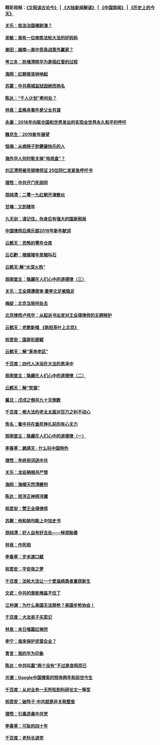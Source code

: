 #### 精彩视频：[《文昭谈古论今》](https://github.com/gfw-breaker/wenzhao/blob/master/README.md?t=01042130) | [《大陆新闻解读》](https://github.com/gfw-breaker/ntdtv-comedy/blob/master/README.md?t=01042130) | [《中国禁闻》](https://github.com/gfw-breaker/ntdtv-news/blob/master/README.md?t=01042130) | [《历史上的今天》](https://github.com/gfw-breaker/today-in-history/blob/master/README.md?t=01042130) 

#### [关乐：依法治国裸剧演？](../pages/nsc993/n10952420.md?t=01042130) 

#### [吴敏：我有一位修炼法轮大法的好妈妈](../pages/nsc993/n10952484.md?t=01042130) 

#### [谢田：越南—美中贸易战意外赢家？](../pages/nsc993/n10940351.md?t=01042130) 

#### [岑三冬：防堵清除华为是捣红营的过程](../pages/nsc993/n10952342.md?t=01042130) 

#### [海网：红朝报丧钟响起](../pages/nsc993/n10951480.md?t=01042130) 

#### [苏蒙：中共燕城监狱因她而扬名](../pages/nsc993/n10951476.md?t=01042130) 

#### [陈达：“千人计划”牵何处？](../pages/nsc993/n10951466.md?t=01042130) 

#### [林泉：孟晚舟事件是父女共谋](../pages/nsc993/n10947780.md?t=01042130) 

#### [永康：2018年向联合国和世界发出的实现全世界永久和平的呼吁](../pages/nsc993/n10947756.md?t=01042130) 

#### [魏京生：2019新年展望](../pages/nsc993/n10947691.md?t=01042130) 

#### [恒梅：从病秧子到健康快乐的人](../pages/nsc993/n10947469.md?t=01042130) 

#### [海外华人何时能关掉“电视盒”？](../pages/nsc993/n10945406.md?t=01042130) 

#### [刘正清将被吊销律师证 25位同仁发紧急呼吁书](../pages/nsc993/n10944361.md?t=01042130) 

#### [理悟：中共开门死胡同](../pages/nsc993/n10944908.md?t=01042130) 

#### [郑纯清：二零一九红朝开演散伙](../pages/nsc993/n10944905.md?t=01042130) 

#### [甘楠：又到猪年](../pages/nsc993/n10944903.md?t=01042130) 

#### [九天剑：请记住，你身后有强大的国家税局](../pages/nsc993/n10944885.md?t=01042130) 

#### [中国律师后俱乐部2019年新年献词](../pages/nsc993/n10944348.md?t=01042130) 

#### [云鹤天：恐怖的零件仓库](../pages/nsc993/n10942847.md?t=01042130) 

#### [云石黔：猪瘟猪年思猪叫石](../pages/nsc993/n10943180.md?t=01042130) 

#### [云鹤天:解“水深火热”](../pages/nsc993/n10942828.md?t=01042130) 

#### [观雨堂主：隐藏在人们心中的道德律（三）](../pages/nsc993/n10941445.md?t=01042130) 

#### [关乐：王全璋遭密审 妻李文足被稳足](../pages/nsc993/n10941420.md?t=01042130) 

#### [梅绽：北京当局何处去](../pages/nsc993/n10941407.md?t=01042130) 

#### [北京律师卢伟华：从起诉书出发对王全璋律师的无罪辩护](../pages/nsc993/n10939303.md?t=01042130) 

#### [云鹤天：老歌新唱 《挑担茶叶上北京》](../pages/nsc993/n10937870.md?t=01042130) 

#### [祝君安：国家机密赋](../pages/nsc993/n10937863.md?t=01042130) 

#### [云鹤天：解“革命老区”](../pages/nsc993/n10937858.md?t=01042130) 

#### [千百度：四代人沐浴在大法的恩泽中](../pages/nsc993/n10937630.md?t=01042130) 

#### [观雨堂主：隐藏在人们心中的道德律（二）](../pages/nsc993/n10937219.md?t=01042130) 

#### [云鹤天：解“党旗”](../pages/nsc993/n10937211.md?t=01042130) 

#### [冀旦：戊戌之倒共九十天倒数](../pages/nsc993/n10937168.md?t=01042130) 

#### [千百度：修大法的老太太面对百万之利不动心](../pages/nsc993/n10934913.md?t=01042130) 

#### [佚名：看中共在垂死挣扎前的有心无力](../pages/nsc993/n10934707.md?t=01042130) 

#### [观雨堂主：隐藏在人们心中的道德律（一）](../pages/nsc993/n10934699.md?t=01042130) 

#### [李春草：鹧鸪天 ‧ 什么叫中国特色](../pages/nsc993/n10934694.md?t=01042130) 

#### [理悟：年终祝词送中共](../pages/nsc993/n10933269.md?t=01042130) 

#### [关乐：龙岩祸根共产恨](../pages/nsc993/n10933253.md?t=01042130) 

#### [海网：海啸天然清醒剂](../pages/nsc993/n10933251.md?t=01042130) 

#### [陈达：拒洋正神拜洋魔](../pages/nsc993/n10933235.md?t=01042130) 

#### [祝君安：赞王全璋律师](../pages/nsc993/n10933273.md?t=01042130) 

#### [苏醒：他和她均能上中加史书](../pages/nsc993/n10933262.md?t=01042130) 

#### [郑纯清：好人自有好去处——悼郑贻春](../pages/nsc993/n10933256.md?t=01042130) 

#### [林泉：作死相](../pages/nsc993/n10933248.md?t=01042130) 

#### [李春草：岁末渡口赋](../pages/nsc993/n10933243.md?t=01042130) 

#### [祝君安：平安夜之梦](../pages/nsc993/n10931089.md?t=01042130) 

#### [千百度：法轮大法让一个爱滋病患者重获新生](../pages/nsc993/n10931128.md?t=01042130) 

#### [文武：中共的衰败掩盖不住了](../pages/nsc993/n10931085.md?t=01042130) 

#### [江仲渊：为什么美国无法禁枪？美国步枪协会！](../pages/nsc993/n10931078.md?t=01042130) 

#### [千百度：大法弟子买菜记](../pages/nsc993/n10929626.md?t=01042130) 

#### [林泉：末日喧嚣红祸完](../pages/nsc993/n10929158.md?t=01042130) 

#### [李宁：谁来保护民营企业？](../pages/nsc993/n10929049.md?t=01042130) 

#### [青言：我的华为印象](../pages/nsc993/n10927223.md?t=01042130) 

#### [陈达：中共叫嚣“两个没有”不过是哀鸣而已](../pages/nsc993/n10927213.md?t=01042130) 

#### [光谱：Google中国搜索的短命两年和前世今生](../pages/nsc993/n10927202.md?t=01042130) 

#### [千百度：从对业务一无所知到科研论文一等奖](../pages/nsc993/n10924400.md?t=01042130) 

#### [祝君安：破阵子‧中共就是非关税壁垒](../pages/nsc993/n10924033.md?t=01042130) 

#### [理悟：引毒造毒中共党](../pages/nsc993/n10922164.md?t=01042130) 

#### [李春草：可耻的四十年](../pages/nsc993/n10922095.md?t=01042130) 

#### [千百度：老科长退党](../pages/nsc993/n10922047.md?t=01042130) 

